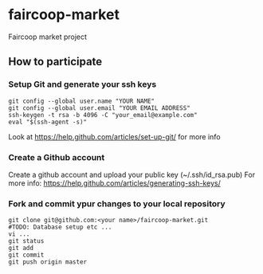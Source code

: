 # faircoop-market
Faircoop market project

## How to participate
### Setup Git and generate your ssh keys
```
git config --global user.name "YOUR NAME"
git config --global user.email "YOUR EMAIL ADDRESS"
ssh-keygen -t rsa -b 4096 -C "your_email@example.com"
eval "$(ssh-agent -s)"
```
Look at https://help.github.com/articles/set-up-git/ for more info

### Create a Github account
Create a github account and upload your public key (~/.ssh/id_rsa.pub)
For more info: https://help.github.com/articles/generating-ssh-keys/

###  Fork and commit ypur changes to your local repository
```
git clone git@github.com:<your name>/faircoop-market.git
#TODO: Database setup etc ...
vi ...
git status
git add
git commit
git push origin master
```


